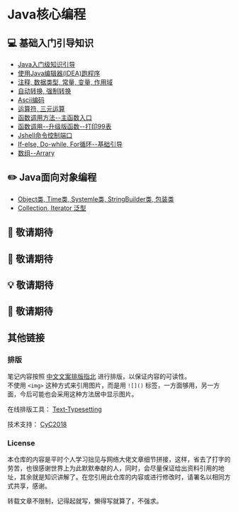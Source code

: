 Java核心编程
=====
## :computer: 基础入门引导知识 
- [Java入门级知识引导](https://github.com/KissMyLady/Java/blob/master/Note/a_base_getone.md)    
- [使用Java编辑器(IDEA)跑程序](https://github.com/KissMyLady/Java/blob/master/Note/a_base_idea.md)  
- [注释, 数据类型, 常量, 变量, 作用域](https://github.com/KissMyLady/Java/blob/master/Note/a_base_variable.md)  
- [自动转换, 强制转换](https://github.com/KissMyLady/Java/blob/master/Note/a_base_change.md)    
- [Ascii编码](https://github.com/KissMyLady/Java/blob/master/Note/a_base_ascii.md)  
- [运算符, 三元运算](https://github.com/KissMyLady/Java/blob/master/Note/a_base_math.md)    
- [函数调用方法--主函数入口](https://github.com/KissMyLady/Java/blob/master/Note/a_base_methdo.md)  
- [函数调用--升级版函数--打印99表](https://github.com/KissMyLady/Java/blob/master/Note/a_base_func2.md)  
- [Jshell命令控制端口](https://github.com/KissMyLady/Java/blob/master/Note/a_base_jshell.md)  
- [If-else, Do-while, For循环--基础引导](https://github.com/KissMyLady/Java/blob/master/Note/b_base_grammar.md) 
- [数组--Arrary](https://github.com/KissMyLady/Java/blob/master/Note/a_base_array.md)    

## :pencil2: Java面向对象编程  
- [Object类, Time类, Systemle类, StringBuilder类, 包装类](https://github.com/KissMyLady/Java/blob/master/Note/op_object.md)  
- [Collection, Iterator 泛型](https://github.com/KissMyLady/Java/blob/master/Note/b_collection.md)    

## :floppy_disk: 敬请期待

## :wrench:  敬请期待

## :bulb: 敬请期待 

## :watermelon: 敬请期待

## 其他链接   

### 排版    

笔记内容按照 [中文文案排版指北](https://github.com/sparanoid/chinese-copywriting-guidelines) 进行排版，以保证内容的可读性。  
不使用 `<img>` 这种方式来引用图片，而是用 `![]()` 标签，一方面够用，另一方面，今后可能也会采用这种方法居中显示图片。  

在线排版工具： [Text-Typesetting](https://github.com/CyC2018/Text-Typesetting)  

技术支持： [CyC2018](https://github.com/CyC2018/Text-Typesetting)  

### License  
本仓库的内容是平时个人学习拙见与网络大佬文章细节拼接，这样，省去了打字的劳苦，也很感谢世界上为此默默奉献的人，同时，会尽量保证给出资料引用的地址，其余就是知识讲解了。在您引用此仓库的内容或进行修改时，请署名以相同方式共享，感谢。  

转载文章不限制，记得起就写，懒得写就算了，不强求。  

